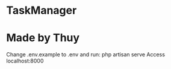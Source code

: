 # TaskManager

# Made by Thuy

Change .env.example to .env and run: php artisan serve
Access localhost:8000

